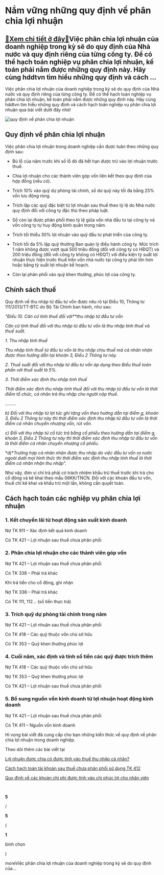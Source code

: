 Nắm vững những quy định về phân chia lợi nhuận
==============================================

[:gift:Xem chi tiết ở đây:gift:](https://hddtvn.com/nam-vung-nhung-quy-dinh-ve-phan-chia-loi-nhuan/)Việc phân chia lợi nhuận của doanh nghiệp trong kỳ sẽ do quy định của Nhà nước và quy định riêng của từng công ty. Để có thể hạch toán nghiệp vụ phân chia lợi nhuận, kế toán phải nắm được những quy định này. Hãy cùng hddtvn tìm hiểu những quy định và cách …
-----------------------------------------------------------------------------------------------------------------------------------------------------------------------------------------------------------------------------------------------------------------

Việc phân chia lợi nhuận của doanh nghiệp trong kỳ sẽ do quy định của Nhà nước và quy định riêng của từng công ty. Để có thể hạch toán nghiệp vụ phân chia lợi nhuận, kế toán phải nắm được những quy định này. Hãy cùng hddtvn tìm hiểu những quy định và cách hạch toán nghiệp vụ phân chia lợi nhuận qua bài viết dưới đây nhé!


![quy định về phân chia lợi nhuận](https://hddtvn.com/wp-content/uploads/2021/01/chia-ln.jpg)


Quy định về phân chia lợi nhuận
-------------------------------


Việc phân chia lợi nhuận trong doanh nghiệp cần được tuân theo những quy định sau:




* Bù lỗ của năm trước khi số lỗ đó đã hết hạn được trừ vào lợi nhuận trước thuế.

* Chia lợi nhuận cho các thành viên góp vốn liên kết theo quy định của hợp đồng (nếu có).

* Trích 10% vào quỹ dự phòng tài chính, số dư quỹ này tối đa bằng 25% vốn lưu động ròng.

* Trích lập các quỹ đặc biệt từ lợi nhuận sau thuế theo tỷ lệ do Nhà nước quy định đối với công ty đặc thù theo pháp luật.

* Số còn lại được phân phối theo tỷ lệ giữa vốn nhà đầu tư tại công ty và vốn công ty tự huy động bình quân trong năm.

* Trích tối thiểu 30% lợi nhuận vào quỹ đầu tư phát triển của công ty.

* Trích tối đa 5% lập quỹ thưởng Ban quản lý điều hành công ty. Mức trích 1 năm không được vượt quá 500 triệu đồng (đối với công ty có HĐQT) và 200 triệu đồng (đối với công ty không có HĐQT) với điều kiện tỷ suất lợi nhuận thực hiện trước thuế trên vốn nhà nước tại công ty phải lớn hơn hoặc bằng tỷ suất lợi nhuận kế hoạch.

* Còn lại phân phối vào quỹ khen thưởng, phúc lợi của công ty.



Chính sách thuế
---------------


Quy định về thu nhập từ đầu tư vốn được nêu rõ tại Điều 10, Thông tư 111/2013/TT-BTC do Bộ Tài Chính ban hành, như sau:


*“Điều 10. Căn cứ tính thuế đối với**thu nhập từ đầu tư vốn*


*Căn cứ tính thuế đối với thu nhập từ đầu tư vốn là thu nhập tính thuế và thuế suất.*


*1. Thu nhập tính thuế*


*Thu nhập tính thuế từ đầu tư vốn là thu nhập chịu thuế mà cá nhân nhận được theo hướng dẫn tại khoản 3, Điều 2 Thông tư này.*


*2. Thuế suất đối với thu nhập từ đầu tư vốn áp dụng theo Biểu thuế toàn phần với thuế suất là 5%.*


*3. Thời điểm xác định thu nhập tính thuế*


*Thời điểm xác định thu nhập tính thuế đối với thu nhập từ đầu tư vốn là thời điểm tổ chức, cá nhân trả thu nhập cho người nộp thuế.*


*………*


*b) Đối với thu nhập từ lợi tức ghi tăng vốn theo hướng dẫn tại điểm g, khoản 3, Điều 2 Thông tư này thì thời điểm xác định thu nhập từ đầu tư vốn là thời điểm cá nhân chuyển nhượng vốn, rút vốn.*


*c) Đối với thu nhập từ cổ tức trả bằng cổ phiếu theo hướng dẫn tại điểm g, khoản 3, Điều 2 Thông tư này thì thời điểm xác định thu nhập từ đầu tư vốn là thời điểm cá nhân chuyển nhượng cổ phiếu.*


*d)**Trường hợp cá nhân nhận được thu nhập do việc đầu tư vốn ra nước ngoài dưới mọi hình thức thì thời điểm xác định thu nhập tính thuế là thời điểm cá nhân nhận thu nhập”.*


Như vậy, đơn vị chi trả phải có trách nhiệm khấu trừ thuế trước khi trả cho cổ đông và kê khai theo mẫu 06KK/TNCN. Đối với các khoản đầu tư vốn, thuế chỉ kê khai và khấu trừ một lần, không cần quyết toán.


Cách hạch toán các nghiệp vụ phân chia lợi nhuận
------------------------------------------------


### 1. Kết chuyển lãi từ hoạt động sản xuất kinh doanh


Nợ TK 911 – Xác định kết quả kinh doanh


Có TK 421 – Lợi nhuận sau thuế chưa phân phối


### 2. Phân chia lợi nhuận cho các thành viên góp vốn


Nợ TK 421 – Lợi nhuận sau thuế chưa phân phối


Có TK 338 – Phải trả khác


Khi trả tiền cho cổ đông, ghi nhận


Nợ TK 338 – Phải trả khác


Có TK 111, 112… (số tiền thực trả)


### 3. Trích quỹ dự phòng tài chính trong năm


Nợ TK 421 – Lợi nhuận sau thuế chưa phân phối


Có TK 418 – Các quỹ thuộc vốn chủ sở hữu


Có TK 353 – Quỹ khen thưởng phúc lợi


### 4. Cuối năm, xác định và tính số tiền các quỹ được trích thêm


Nợ TK 418 – Các quỹ thuộc vốn chủ sở hữu


Nợ TK 353 – Quỹ khen thưởng phúc lợi


Có TK 421 – Lợi nhuận sau thuế chưa phân phối


### 5. Bổ sung nguồn vốn kinh doanh từ lợi nhuận hoạt động kinh doanh


Nợ TK 421 – Lợi nhuận sau thuế chưa phân phối


Có TK 411 – Nguồn vốn kinh doanh


Hi vọng bài viết đã cung cấp cho bạn những kiến thức về quy định về phân chia lợi nhuận trong doanh nghiệp.


Theo dõi thêm các bài viết tại


[Lợi nhuận được chia có được tính vào thuế thu nhập cá nhân?](#)


[Cách hạch toán tài khoản sau thuế chưa phân phối sử dụng TK 412](#)


[Quy định về các khoản chi phí được tính vào chi phúc lợi cho nhân viên](#)


 








































**5**  

/  

**5**  

(  

**1**  

  

 bình chọn   

)


moreViệc phân chia lợi nhuận của doanh nghiệp trong kỳ sẽ do quy định của…

